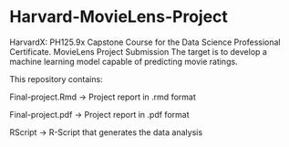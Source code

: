 # Harvard-MovieLens-Project

HarvardX: PH125.9x Capstone Course for the Data Science Professional Certificate.
MovieLens Project Submission
The target is to develop a machine learning model capable of predicting movie ratings.

This repository contains:

Final-project.Rmd -> Project report in .rmd format

Final-project.pdf -> Project report in .pdf format

RScript -> R-Script that generates the data analysis
